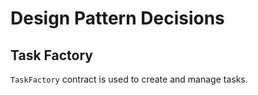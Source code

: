 # Design Pattern Decisions

## Task Factory
`TaskFactory` contract is used to create and manage tasks.